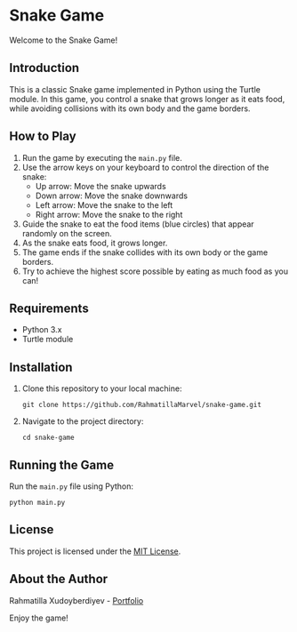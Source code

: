 # Snake Game

Welcome to the Snake Game!

## Introduction
This is a classic Snake game implemented in Python using the Turtle module. In this game, you control a snake that grows longer as it eats food, while avoiding collisions with its own body and the game borders.

## How to Play
1. Run the game by executing the `main.py` file.
2. Use the arrow keys on your keyboard to control the direction of the snake:
   - Up arrow: Move the snake upwards
   - Down arrow: Move the snake downwards
   - Left arrow: Move the snake to the left
   - Right arrow: Move the snake to the right
3. Guide the snake to eat the food items (blue circles) that appear randomly on the screen.
4. As the snake eats food, it grows longer.
5. The game ends if the snake collides with its own body or the game borders.
6. Try to achieve the highest score possible by eating as much food as you can!

## Requirements
- Python 3.x
- Turtle module

## Installation
1. Clone this repository to your local machine:
   ```
   git clone https://github.com/RahmatillaMarvel/snake-game.git
   ```
2. Navigate to the project directory:
   ```
   cd snake-game
   ```

## Running the Game
Run the `main.py` file using Python:
```
python main.py
```

## License
This project is licensed under the [MIT License](LICENSE).

## About the Author
Rahmatilla Xudoyberdiyev - [Portfolio](https://rahmatilla.uz)

Enjoy the game!
